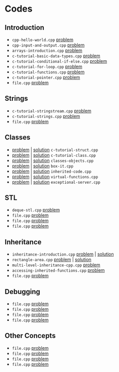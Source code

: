 # Codes
## Introduction
- `cpp-hello-world.cpp` [problem](https://www.hackerrank.com/challenges/cpp-hello-world)
- `cpp-input-and-output.cpp` [problem](https://www.hackerrank.com/challenges/cpp-input-and-output)
- `arrays-introduction.cpp` [problem](https://www.hackerrank.com/challenges/arrays-introduction)
- `c-tutorial-basic-data-types.cpp` [problem](https://www.hackerrank.com/challenges/c-tutorial-basic-data-types)
- `c-tutorial-conditional-if-else.cpp` [problem](https://www.hackerrank.com/challenges/c-tutorial-conditional-if-else)
- `c-tutorial-for-loop.cpp` [problem](https://www.hackerrank.com/challenges/c-tutorial-for-loop)
- `c-tutorial-functions.cpp` [problem](https://www.hackerrank.com/challenges/c-tutorial-functions)
- `c-tutorial-pointer.cpp` [problem](https://www.hackerrank.com/challenges/c-tutorial-pointer)
- `file.cpp` [problem](link)
## Strings
- `c-tutorial-stringstream.cpp` [problem](https://www.hackerrank.com/challenges/c-tutorial-stringstream)
- `c-tutorial-strings.cpp` [problem](https://www.hackerrank.com/challenges/c-tutorial-strings)
- `file.cpp` [problem](link)
## Classes
- [problem](https://www.hackerrank.com/challenges/c-tutorial-struct) | [solution](c-tutorial-struct.cpp) `c-tutorial-struct.cpp`
- [problem](https://www.hackerrank.com/challenges/c-tutorial-class) | [solution]() `c-tutorial-class.cpp`
- [problem](https://www.hackerrank.com/challenges/classes-objects) | [solution]() `classes-objects.cpp`
- [problem](https://www.hackerrank.com/challenges/box-it) | [solution]() `box-it.cpp`
- [problem](https://www.hackerrank.com/challenges/inherited-code) | [solution]() `inherited-code.cpp`
- [problem](https://www.hackerrank.com/challenges/virtual-functions) | [solution]() `virtual-functions.cpp`
- [problem](https://www.hackerrank.com/challenges/exceptional-server) | [solution]() `exceptional-server.cpp`
## STL
- `deque-stl.cpp` [problem](https://www.hackerrank.com/challenges/deque-stl)
- `file.cpp` [problem](link)
- `file.cpp` [problem](link)
- `file.cpp` [problem](link)
## Inheritance
- `inheritance-introduction.cpp` [problem](https://www.hackerrank.com/challenges/inheritance-introduction) | [solution](/hackerrank/cpp/inheritance-introduction.cpp)
- `rectangle-area.cpp` [problem](https://www.hackerrank.com/challenges/rectangle-area) | [solution](/hackerrank/cpp/rectangle-area.cpp)
- `multi-level-inheritance-cpp.cpp` [problem](https://www.hackerrank.com/challenges/multi-level-inheritance-cpp)
- `accessing-inherited-functions.cpp` [problem](https://www.hackerrank.com/challenges/accessing-inherited-functions)
- `file.cpp` [problem](link)
## Debugging
- `file.cpp` [problem](link)
- `file.cpp` [problem](link)
- `file.cpp` [problem](link)
- `file.cpp` [problem](link)
## Other Concepts
- `file.cpp` [problem](link)
- `file.cpp` [problem](link)
- `file.cpp` [problem](link)
- `file.cpp` [problem](link)